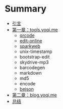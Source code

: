 # Summary

* [引言](README.md)
* [第一章：tools.yoqi.me](tools/tools.md)
    * [qrcode](/tools/qrcode.md)
    * [edit-online](tools/edit-online.md)
    * [sparkweb](tools/sparkweb.md)
    * unix-timestamp
    * bootstrap-edit
    * skydrive-mp3
    * barcodegen
    * markdown
    * md5
    * encode
    * [bejson](tools/bejson.md)
* [第二章：blog.yoqi.me](blog/blog.md)
* [总结](总结.md)

